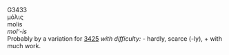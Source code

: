 <body>
  <p>G3433<br>  μόλις  <br> molis  <br><i>mol‘-is </i><br>Probably by a variation for <a href="g3425.htm">3425</a>  <i>with</i> <i>difficulty:</i> - hardly, scarce (-ly), + with much work.<br></p>
 </body>